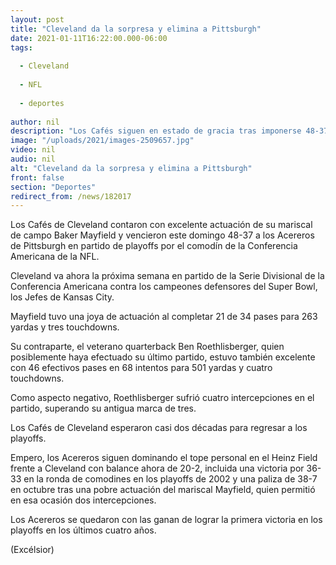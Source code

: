 ```yaml
---
layout: post
title: "Cleveland da la sorpresa y elimina a Pittsburgh"
date: 2021-01-11T16:22:00.000-06:00
tags:
  
  - Cleveland
  
  - NFL
  
  - deportes
  
author: nil
description: "Los Cafés siguen en estado de gracia tras imponerse 48-37 sobre los Acereros de Pittsburgh, avanzando a la ronda Divisional de la AFC"
image: "/uploads/2021/images-2509657.jpg"
video: nil
audio: nil
alt: "Cleveland da la sorpresa y elimina a Pittsburgh"
front: false
section: "Deportes"
redirect_from: /news/182017
---
```


Los Cafés de Cleveland contaron con excelente actuación de su mariscal de campo Baker Mayfield y vencieron este domingo 48-37 a los Acereros de Pittsburgh en partido de playoffs por el comodín de la Conferencia Americana de la NFL.

Cleveland va ahora la próxima semana en partido de la Serie Divisional de la Conferencia Americana contra los campeones defensores del Super Bowl, los Jefes de Kansas City.

Mayfield tuvo una joya de actuación al completar 21 de 34 pases para 263 yardas y tres touchdowns.

Su contraparte, el veterano quarterback Ben Roethlisberger, quien posiblemente haya efectuado su último partido, estuvo también excelente con 46 efectivos pases en 68 intentos para 501 yardas y cuatro touchdowns.

Como aspecto negativo, Roethlisberger sufrió cuatro intercepciones en el partido, superando su antigua marca de tres.

Los Cafés de Cleveland esperaron casi dos décadas para regresar a los playoffs.

Empero, los Acereros siguen dominando el tope personal en el Heinz Field frente a Cleveland con balance ahora de 20-2, incluida una victoria por 36-33 en la ronda de comodines en los playoffs de 2002 y una paliza de 38-7 en octubre tras una pobre actuación del mariscal Mayfield, quien permitió en esa ocasión dos intercepciones.

Los Acereros se quedaron con las ganan de lograr la primera victoria en los playoffs en los últimos cuatro años.

(Excélsior)